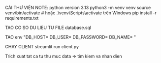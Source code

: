 CÀI THƯ VIỆN 
NOTE: python version 3.13
python3 -m venv venv
source venv/bin/activate  # hoặc .\venv\Scripts\activate trên Windows
pip install -r requirements.txt

TAO CO SO DU LIEU TU FILE database.sql

TAO env
"DB_HOST=
DB_USER=
DB_PASSWORD=
DB_NAME= "


CHẠY CLIENT
streamlit run client.py

Trich xuat tat ca tu thu muc data => tim kiem va nhan dien